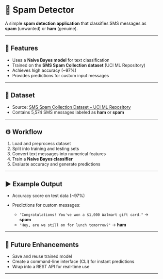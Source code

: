 

# 📧 Spam Detector

A simple **spam detection application** that classifies SMS messages as **spam** (unwanted) or **ham** (genuine).

---

## 🚀 Features

* Uses a **Naive Bayes model** for text classification
* Trained on the **SMS Spam Collection dataset** (UCI ML Repository)
* Achieves high accuracy (\~97%)
* Provides predictions for custom input messages

---

## 📂 Dataset

* Source: [SMS Spam Collection Dataset – UCI ML Repository](https://archive.ics.uci.edu/dataset/228/sms%2Bspam%2Bcollection)
* Contains 5,574 SMS messages labeled as **ham** or **spam**

---

## ⚙️ Workflow

1. Load and preprocess dataset
2. Split into training and testing sets
3. Convert text messages into numerical features
4. Train a **Naive Bayes classifier**
5. Evaluate accuracy and generate predictions

---

## ▶️ Example Output

* Accuracy score on test data (\~97%)
* Predictions for custom messages:

  * `"Congratulations! You've won a $1,000 Walmart gift card."` → **spam**
  * `"Hey, are we still on for lunch tomorrow?"` → **ham**

---

## 📌 Future Enhancements

* Save and reuse trained model
* Create a command-line interface (CLI) for instant predictions
* Wrap into a REST API for real-time use

---
